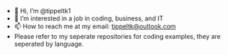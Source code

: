 - 👋 Hi, I’m @tippeltk1
- 👀 I’m interested in a job in coding, business, and IT
- 📫 How to reach me at my email: tippeltk@outlook.com
- Please refer to my seperate repositories for coding examples, they are seperated by language.

<!---
tippeltk1/tippeltk1 is a ✨ special ✨ repository because its `README.md` (this file) appears on your GitHub profile.
You can click the Preview link to take a look at your changes.
--->
